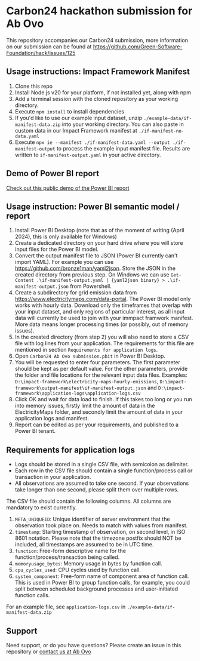 # Carbon24 hackathon submission for Ab Ovo

This repository accompanies our Carbon24 submission, more information on our submission can be found at https://github.com/Green-Software-Foundation/hack/issues/125

## Usage instructions: Impact Framework Manifest

1. Clone this repo
1. Install Node.js v20 for your platform, if not installed yet, along with npm
1. Add a terminal session with the cloned repository as your working directory. 
1. Execute `npm install` to install dependencies
1. If you'd like to use our example input dataset, unzip `./example-data/if-manifest-data.zip` into your working directory. You can also paste in custom data in our Impact Framework manifest at `./if-manifest-no-data.yaml`
1. Execute `npx ie --manifest ./if-manifest-data.yaml --output ./if-manifest-output` to process the example input manifest file. Results are written to `if-manifest-output.yaml` in your active directory.

## Demo of Power BI report

[Check out this public demo of the Power BI report](https://app.powerbi.com/view?r=eyJrIjoiODBmMWFiYWEtNGI5Ny00OTYwLWFhNTAtYTNkYTBkZTJhZTFjIiwidCI6ImIwZGM1ZWE3LTExOTctNDUxMC05MjhhLTkyZDJjZjRiNzdlZSIsImMiOjh9)

## Usage instruction: Power BI semantic model / report

1. Install Power BI Desktop (note that as of the moment of writing (April 2024), this is only available for Windows)
1. Create a dedicated directory on your hard drive where you will store input files for the Power BI model.
1. Convert the output manifest file to JSON (Power BI currently can't import YAML). For example you can use https://github.com/bronze1man/yaml2json. Store the JSON in the created directory from previous step. On Windows we can use `Get-Content .\if-manifest-output.yaml | {yaml2json binary} > .\if-manifest-output.json` from Powershell. 
1. Create a subdirectory for grid emission data from https://www.electricitymaps.com/data-portal. The Power BI model only works with hourly data. Download only the timeframes that overlap with your input dataset, and only regions of particular interest, as all input data will currently be used to join with your immpact framwork manifest. More data means longer processing times (or possibly, out of memory issues).
1. In the created directory (from step 2) you will also need to store a CSV file with log lines from your application. The requirements for this file are mentioned in section `Requirements for application logs`.
1. Open `Carbon24 Ab Ovo submission.pbit` in Power BI Desktop.
1. You will be requested to enter four parameters. The first parameter should be kept as per default value. For the other parameters, provide the folder and file locations for the relevant input data files. Examples: `D:\impact-framework\electricity-maps-hourly-emissions`, `D:\impact-framework\output-manifest\if-manifest-output.json` and `D:\impact-framework\application-logs\application-logs.csv`
1. Click OK and wait for data load to finish. If this takes too long or you run into memory issues, firstly limit the amount of data in the ElectricityMaps folder, and secondly limit the amount of data in your application logs and manifest. 
1. Report can be edited as per your requirements, and published to a Power BI tenant.

## Requirements for application logs

- Logs should be stored in a single CSV file, with semicolon as delimiter.  
- Each row in the CSV file should contain a single function/process call or transaction in your application.  
- All observations are assumed to take one second. If your observations take longer than one second, please split them over multiple rows.  

The CSV file should contain the following columns. All columns are mandatory to exist currently.  

1. `META_UNIQUEID`: Unique identifier of server environment that the observation took place on. Needs to match with values from manifest.
1. `timestamp`: Starting timestamp of observation, on second level, in ISO 8601 notation. Please note that the timezone postfix should NOT be included, all timestamps are assumed to be in UTC time.
1. `function`: Free-form descriptive name for the function/process/transaction being called.
1. `memoryusage_bytes`: Memory usage in bytes by function call.
1. `cpu_cycles_used`: CPU cycles used by function call.
1. `system_component`: Free-form name of component area of function call. This is used in Power BI to group function calls, for example, you could split between scheduled background processes and user-initiated function calls. 

For an example file, see `application-logs.csv` in `./example-data/if-manifest-data.zip`

## Support

Need support, or do you have questions? Please create an issue in this repository or [contact us at Ab Ovo](https://ab-ovo.com/contact/) 